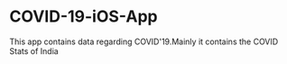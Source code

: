 # COVID-19-iOS-App
This app contains data regarding COVID'19.Mainly it contains the COVID Stats of India
